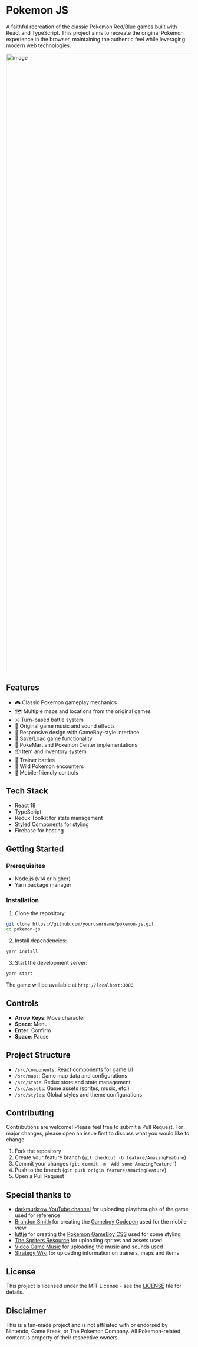 # Pokemon JS

A faithful recreation of the classic Pokemon Red/Blue games built with React and TypeScript. This project aims to recreate the original Pokemon experience in the browser, maintaining the authentic feel while leveraging modern web technologies.

<img width="1675" alt="image" src="https://github.com/user-attachments/assets/7fc7324f-a0cb-4da1-b6a7-3f3941b39117" />

## Features

- 🎮 Classic Pokemon gameplay mechanics
- 🗺️ Multiple maps and locations from the original games
- ⚔️ Turn-based battle system
- 🎵 Original game music and sound effects
- 📱 Responsive design with GameBoy-style interface
- 💾 Save/Load game functionality
- 🏪 PokeMart and Pokemon Center implementations
- 📦 Item and inventory system
- 🎯 Trainer battles
- 🌿 Wild Pokemon encounters
- 📱 Mobile-friendly controls

## Tech Stack

- React 18
- TypeScript
- Redux Toolkit for state management
- Styled Components for styling
- Firebase for hosting

## Getting Started

### Prerequisites

- Node.js (v14 or higher)
- Yarn package manager

### Installation

1. Clone the repository:

```bash
git clone https://github.com/yourusername/pokemon-js.git
cd pokemon-js
```

2. Install dependencies:

```bash
yarn install
```

3. Start the development server:

```bash
yarn start
```

The game will be available at `http://localhost:3000`

## Controls

- **Arrow Keys**: Move character
- **Space**: Menu
- **Enter**: Confirm
- **Space**: Pause

## Project Structure

- `/src/components`: React components for game UI
- `/src/maps`: Game map data and configurations
- `/src/state`: Redux store and state management
- `/src/assets`: Game assets (sprites, music, etc.)
- `/src/styles`: Global styles and theme configurations

## Contributing

Contributions are welcome! Please feel free to submit a Pull Request. For major changes, please open an issue first to discuss what you would like to change.

1. Fork the repository
2. Create your feature branch (`git checkout -b feature/AmazingFeature`)
3. Commit your changes (`git commit -m 'Add some AmazingFeature'`)
4. Push to the branch (`git push origin feature/AmazingFeature`)
5. Open a Pull Request

## Special thanks to

- [darkmurkrow YouTube channel](https://www.youtube.com/@darkmurkrow) for uploading playthroughs of the game used for reference
- [Brandon Smith](https://www.brandons.me/) for creating the [Gameboy Codepen](https://codepen.io/brundolf/pen/beagbQ) used for the mobile view
- [luttje](https://github.com/luttje) for creating the [Pokemon GameBoy CSS](https://github.com/luttje/css-pokemon-gameboy/tree/main) used for some styling
- [The Spriters Resource](https://www.spriters-resource.com/game_boy_gbc/pokemonredblue/) for uploading sprites and assets used
- [Video Game Music](https://downloads.khinsider.com/game-soundtracks/album/pokemon-game-boy-pok-mon-sound-complete-set-play-cd) for uploading the music and sounds used
- [Strategy Wiki](https://strategywiki.org/wiki/Pok%C3%A9mon_Red_and_Blue/Walkthrough) for uploading information on trainers, maps and items

## License

This project is licensed under the MIT License - see the [LICENSE](LICENSE) file for details.

## Disclaimer

This is a fan-made project and is not affiliated with or endorsed by Nintendo, Game Freak, or The Pokemon Company. All Pokemon-related content is property of their respective owners.
